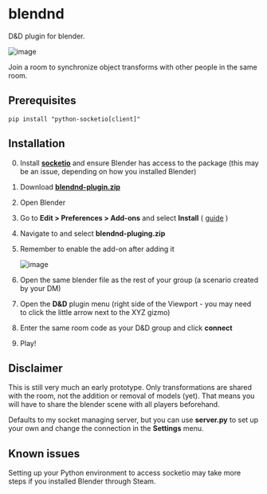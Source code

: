 # blendnd
D&amp;D plugin for blender.

![image](https://github.com/AEPSchmitt/blendnd/assets/9079958/e3b96d15-730f-4d29-a52f-f836ae886cd9)


Join a room to synchronize object transforms with other people in the same room.

## Prerequisites
```
pip install "python-socketio[client]"
```

## Installation
0. Install [**socketio**](https://python-socketio.readthedocs.io/en/stable/client.html) and ensure Blender has access to the package (this may be an issue, depending on how you installed Blender)
1. Download [**blendnd-plugin.zip**](https://github.com/AEPSchmitt/blendnd/blob/main/blendnd-plugin.zip) 
2. Open Blender
3. Go to **Edit > Preferences > Add-ons** and select **Install** ( [guide](https://www.youtube.com/watch?v=vYh1qh9y1MI) )
4. Navigate to and select **blendnd-pluging.zip**
5. Remember to enable the add-on after adding it


   ![image](https://github.com/AEPSchmitt/blendnd/assets/9079958/730ab2c3-20bc-4898-819d-82e73d00fa20)
6. Open the same blender file as the rest of your group (a scenario created by your DM)
7. Open the **D&D** plugin menu (right side of the Viewport - you may need to click the little arrow next to the XYZ gizmo)
8. Enter the same room code as your D&D group and click **connect**
9. Play!

## Disclaimer
This is still very much an early prototype. Only transformations are shared with the room, not the addition or removal of models (yet). That means you will have to share the blender scene with all players beforehand.


Defaults to my socket managing server, but you can use **server.py** to set up your own and change the connection in the **Settings** menu.

## Known issues
Setting up your Python environment to access socketio may take more steps if you installed Blender through Steam.
